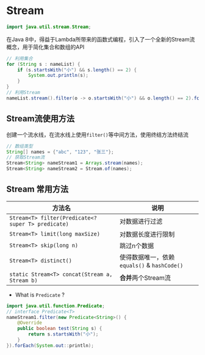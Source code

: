 # Stream
```java
import java.util.stream.Stream;
```

在Java 8中，得益于Lambda所带来的函数式编程，引入了一个全新的Stream流概念，用于简化集合和数组的API

```java
// 利用集合
for (String s : nameList) {
    if (s.startsWith("小") && s.length() == 2) {
        System.out.println(s);
    }
}
// 利用Stream
nameList.stream().filter(o -> o.startsWith("小") && o.length() == 2).forEach(System.out::println);
```

## Stream流使用方法
创建一个流水线，在流水线上使用`filter()`等中间方法，使用终结方法终结流
```java
// 数组类型
String[] names = {"abc", "123", "张三"};
// 获取Stream流
Stream<String> nameStream1 = Arrays.stream(names);
Stream<String> nameStream2 = Stream.of(names);
```

## Stream 常用方法

| 方法名                                                | 说明                                 |
|----------------------------------------------------|------------------------------------|
| `Stream<T> filter(Predicate<? super T> predicate)` | 对数据进行过滤                            |
| `Stream<T> limit(long maxSize)`                    | 对数据长度进行限制                          |
| `Stream<T> skip(long n)`                           | 跳过n个数据                             |
| `Stream<T> distinct()`                             | 使得数据唯一，依赖`equals()` & `hashCode()` |
| `static Stream<T> concat(Stream a, Stream b)`      | **合并**两个Stream流                    |

- What is `Predicate` ?
```java
import java.util.function.Predicate;
// interface Predicate<T>
nameStream1.filter(new Predicate<String>() {
    @Override
    public boolean test(String s) {
        return s.startsWith("小");
    }
}).forEach(System.out::println);
```